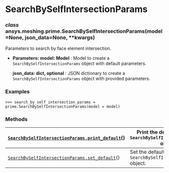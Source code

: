 <!-- vale off -->

<a id="searchbyselfintersectionparams"></a>

# SearchBySelfIntersectionParams

<a id="ansys.meshing.prime.SearchBySelfIntersectionParams"></a>

### *class* ansys.meshing.prime.SearchBySelfIntersectionParams(model=None, json_data=None, \*\*kwargs)

Parameters to search by face element intersection.

* **Parameters:**
  **model: Model**
  : Model to create a `SearchBySelfIntersectionParams` object with default parameters.

  **json_data: dict, optional**
  : JSON dictionary to create a `SearchBySelfIntersectionParams` object with provided parameters.

### Examples

```pycon
>>> search_by_self_intersection_params = prime.SearchBySelfIntersectionParams(model = model)
```

<!-- !! processed by numpydoc !! -->

### Methods

| [`SearchBySelfIntersectionParams.print_default`](ansys.meshing.prime.SearchBySelfIntersectionParams.print_default.md#ansys.meshing.prime.SearchBySelfIntersectionParams.print_default)()   | Print the default values of `SearchBySelfIntersectionParams` object.   |
|--------------------------------------------------------------------------------------------------------------------------------------------------------------------------------------------|------------------------------------------------------------------------|
| [`SearchBySelfIntersectionParams.set_default`](ansys.meshing.prime.SearchBySelfIntersectionParams.set_default.md#ansys.meshing.prime.SearchBySelfIntersectionParams.set_default)()         | Set the default values of the `SearchBySelfIntersectionParams` object. |
<!-- vale on -->
